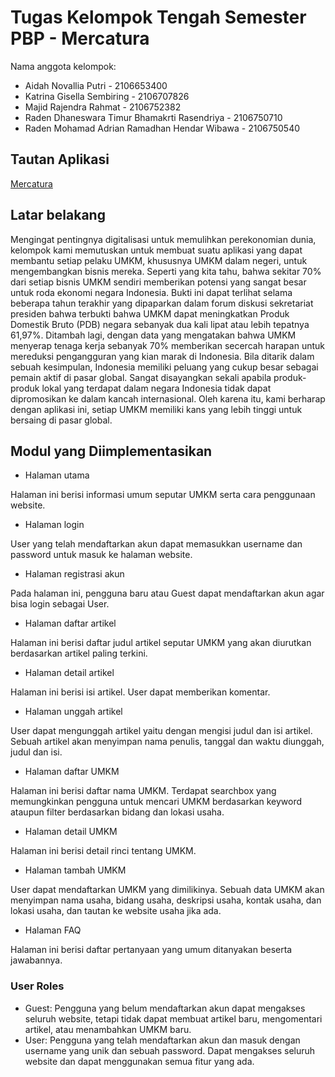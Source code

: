 # Tugas Kelompok Tengah Semester PBP - Mercatura

Nama anggota kelompok:
- Aidah Novallia Putri - 2106653400
- Katrina Gisella Sembiring - 2106707826
- Majid Rajendra Rahmat - 2106752382
- Raden Dhaneswara Timur Bhamakrti Rasendriya - 2106750710
- Raden Mohamad Adrian Ramadhan Hendar Wibawa - 2106750540

## Tautan Aplikasi
[Mercatura](https://mercatura-id.herokuapp.com)

## Latar belakang
Mengingat pentingnya digitalisasi untuk memulihkan perekonomian dunia, kelompok kami memutuskan untuk membuat suatu aplikasi yang dapat membantu setiap pelaku UMKM, khususnya UMKM dalam negeri, untuk mengembangkan bisnis mereka. Seperti yang kita tahu, bahwa sekitar 70% dari setiap bisnis UMKM sendiri memberikan potensi yang sangat besar untuk roda ekonomi negara Indonesia. Bukti ini dapat terlihat selama beberapa tahun terakhir yang dipaparkan dalam forum diskusi sekretariat presiden bahwa terbukti bahwa UMKM dapat meningkatkan Produk Domestik Bruto (PDB) negara sebanyak dua kali lipat atau lebih tepatnya 61,97%. Ditambah lagi, dengan data yang mengatakan bahwa UMKM menyerap tenaga kerja sebanyak 70% memberikan secercah harapan untuk mereduksi pengangguran yang kian marak di Indonesia. Bila ditarik dalam sebuah kesimpulan, Indonesia memiliki peluang yang cukup besar sebagai pemain aktif di pasar global. Sangat disayangkan sekali apabila produk-produk lokal yang terdapat dalam negara Indonesia tidak dapat dipromosikan ke dalam kancah internasional. Oleh karena itu, kami berharap dengan aplikasi ini, setiap UMKM memiliki kans yang lebih tinggi  untuk bersaing di pasar global. 


## Modul yang Diimplementasikan
- Halaman utama

Halaman ini berisi informasi umum seputar UMKM serta cara penggunaan website.
- Halaman login

User yang telah mendaftarkan akun dapat memasukkan username dan password untuk masuk ke halaman website.
- Halaman registrasi akun

Pada halaman ini, pengguna baru atau Guest dapat mendaftarkan akun agar bisa login sebagai User.
- Halaman daftar artikel

Halaman ini berisi daftar judul artikel seputar UMKM yang akan diurutkan berdasarkan artikel paling terkini.
- Halaman detail artikel

Halaman ini berisi isi artikel. User dapat memberikan komentar.
- Halaman unggah artikel

User dapat mengunggah artikel yaitu dengan mengisi judul dan isi artikel. Sebuah artikel akan menyimpan nama penulis, tanggal dan waktu diunggah, judul dan isi.
- Halaman daftar UMKM

Halaman ini berisi daftar nama UMKM. Terdapat searchbox yang memungkinkan pengguna untuk mencari UMKM berdasarkan keyword ataupun filter berdasarkan bidang dan lokasi usaha. 
- Halaman detail UMKM

Halaman ini berisi detail rinci tentang UMKM.
- Halaman tambah UMKM

User dapat mendaftarkan UMKM yang dimilikinya. Sebuah data UMKM akan menyimpan nama usaha, bidang usaha, deskripsi usaha, kontak usaha, dan lokasi usaha, dan tautan ke website usaha jika ada.
- Halaman FAQ

Halaman ini berisi daftar pertanyaan yang umum ditanyakan beserta jawabannya.

### User Roles
- Guest: Pengguna yang belum mendaftarkan akun dapat mengakses seluruh website, tetapi tidak dapat membuat artikel baru, mengomentari artikel, atau menambahkan UMKM baru.
- User: Pengguna yang telah mendaftarkan akun dan masuk dengan username yang unik dan sebuah password. Dapat mengakses seluruh website dan dapat menggunakan semua fitur yang ada.

